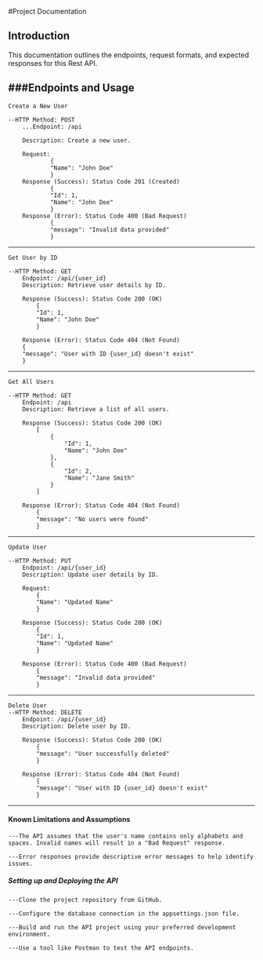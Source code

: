 #Project Documentation

## Introduction

This documentation outlines the endpoints, request formats, and expected responses for this Rest API.

## ###Endpoints and Usage

    Create a New User

    --HTTP Method: POST
        ...Endpoint: /api

        Description: Create a new user.

        Request:
                {
                "Name": "John Doe"
                }
        Response (Success): Status Code 201 (Created)
                {
                "Id": 1,
                "Name": "John Doe"
                }
        Response (Error): Status Code 400 (Bad Request)
                {
                "message": "Invalid data provided"
                }

---

    Get User by ID

    --HTTP Method: GET
        Endpoint: /api/{user_id}
        Description: Retrieve user details by ID.

        Response (Success): Status Code 200 (OK)
            {
            "Id": 1,
            "Name": "John Doe"
            }

        Response (Error): Status Code 404 (Not Found)
        {
        "message": "User with ID {user_id} doesn't exist"
        }

---

    Get All Users

    --HTTP Method: GET
        Endpoint: /api
        Description: Retrieve a list of all users.

        Response (Success): Status Code 200 (OK)
            [
                {
                    "Id": 1,
                    "Name": "John Doe"
                },
                {
                    "Id": 2,
                    "Name": "Jane Smith"
                }
            ]

        Response (Error): Status Code 404 (Not Found)
            {
            "message": "No users were found"
            }

---

    Update User

    --HTTP Method: PUT
        Endpoint: /api/{user_id}
        Description: Update user details by ID.

        Request:
            {
            "Name": "Updated Name"
            }

        Response (Success): Status Code 200 (OK)
            {
            "Id": 1,
            "Name": "Updated Name"
            }

        Response (Error): Status Code 400 (Bad Request)
            {
            "message": "Invalid data provided"
            }

---

    Delete User
    --HTTP Method: DELETE
        Endpoint: /api/{user_id}
        Description: Delete user by ID.

        Response (Success): Status Code 200 (OK)
            {
            "message": "User successfully deleted"
            }

        Response (Error): Status Code 404 (Not Found)
            {
            "message": "User with ID {user_id} doesn't exist"
            }

---

#### Known Limitations and Assumptions

    ---The API assumes that the user's name contains only alphabets and spaces. Invalid names will result in a "Bad Request" response.

    ---Error responses provide descriptive error messages to help identify issues.

##### Setting up and Deploying the API

    ---Clone the project repository from GitHub.

    ---Configure the database connection in the appsettings.json file.

    ---Build and run the API project using your preferred development environment.

    ---Use a tool like Postman to test the API endpoints.
